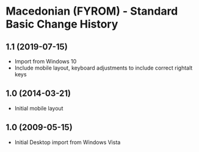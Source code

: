 Macedonian (FYROM) - Standard Basic Change History
====================

1.1 (2019-07-15)
----------------
* Import from Windows 10
* Include mobile layout, keyboard adjustments to include correct rightalt keys

1.0 (2014-03-21)
----------------
* Initial mobile layout

1.0 (2009-05-15)
----------------------
* Initial Desktop import from Windows Vista
